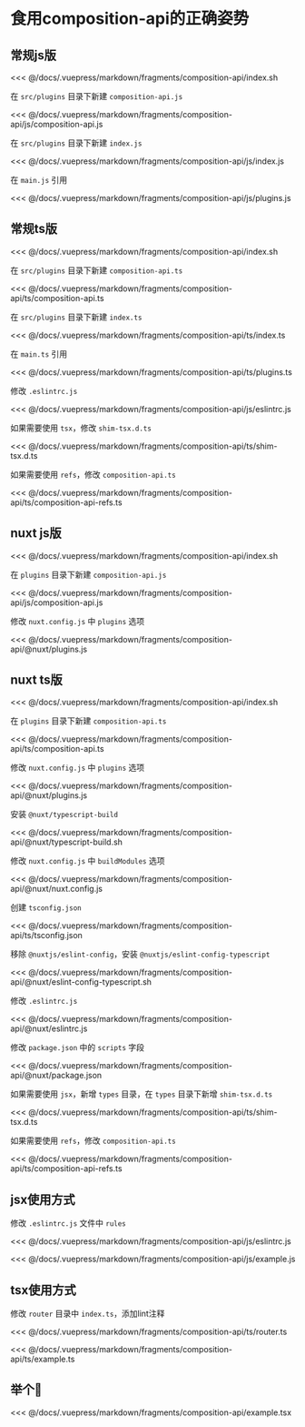 # 食用composition-api的正确姿势

## 常规js版

<<< @/docs/.vuepress/markdown/fragments/composition-api/index.sh

在 `src/plugins` 目录下新建 `composition-api.js`

<<< @/docs/.vuepress/markdown/fragments/composition-api/js/composition-api.js

在 `src/plugins` 目录下新建 `index.js`

<<< @/docs/.vuepress/markdown/fragments/composition-api/js/index.js

在 `main.js` 引用

<<< @/docs/.vuepress/markdown/fragments/composition-api/js/plugins.js

## 常规ts版

<<< @/docs/.vuepress/markdown/fragments/composition-api/index.sh

在 `src/plugins` 目录下新建 `composition-api.ts`

<<< @/docs/.vuepress/markdown/fragments/composition-api/ts/composition-api.ts

在 `src/plugins` 目录下新建 `index.ts`

<<< @/docs/.vuepress/markdown/fragments/composition-api/ts/index.ts

在 `main.ts` 引用

<<< @/docs/.vuepress/markdown/fragments/composition-api/ts/plugins.ts

修改 `.eslintrc.js`

<<< @/docs/.vuepress/markdown/fragments/composition-api/js/eslintrc.js

如果需要使用 `tsx`，修改 `shim-tsx.d.ts`

<<< @/docs/.vuepress/markdown/fragments/composition-api/ts/shim-tsx.d.ts

如果需要使用 `refs`，修改 `composition-api.ts`

<<< @/docs/.vuepress/markdown/fragments/composition-api/ts/composition-api-refs.ts

## nuxt js版

<<< @/docs/.vuepress/markdown/fragments/composition-api/index.sh

在 `plugins` 目录下新建 `composition-api.js`

<<< @/docs/.vuepress/markdown/fragments/composition-api/js/composition-api.js

修改 `nuxt.config.js` 中 `plugins` 选项

<<< @/docs/.vuepress/markdown/fragments/composition-api/@nuxt/plugins.js

## nuxt ts版

<<< @/docs/.vuepress/markdown/fragments/composition-api/index.sh

在 `plugins` 目录下新建 `composition-api.ts`

<<< @/docs/.vuepress/markdown/fragments/composition-api/ts/composition-api.ts

修改 `nuxt.config.js` 中 `plugins` 选项

<<< @/docs/.vuepress/markdown/fragments/composition-api/@nuxt/plugins.js

安装 `@nuxt/typescript-build`

<<< @/docs/.vuepress/markdown/fragments/composition-api/@nuxt/typescript-build.sh

修改 `nuxt.config.js` 中 `buildModules` 选项

<<< @/docs/.vuepress/markdown/fragments/composition-api/@nuxt/nuxt.config.js

创建 `tsconfig.json`

<<< @/docs/.vuepress/markdown/fragments/composition-api/ts/tsconfig.json

移除 `@nuxtjs/eslint-config`，安装 `@nuxtjs/eslint-config-typescript`

<<< @/docs/.vuepress/markdown/fragments/composition-api/@nuxt/eslint-config-typescript.sh

修改 `.eslintrc.js`

<<< @/docs/.vuepress/markdown/fragments/composition-api/@nuxt/eslintrc.js

修改 `package.json` 中的 `scripts` 字段

<<< @/docs/.vuepress/markdown/fragments/composition-api/@nuxt/package.json

如果需要使用 `jsx`，新增 `types` 目录，在 `types` 目录下新增 `shim-tsx.d.ts`

<<< @/docs/.vuepress/markdown/fragments/composition-api/ts/shim-tsx.d.ts

如果需要使用 `refs`，修改 `composition-api.ts`

<<< @/docs/.vuepress/markdown/fragments/composition-api/ts/composition-api-refs.ts

## jsx使用方式

修改 `.eslintrc.js` 文件中 `rules`

<<< @/docs/.vuepress/markdown/fragments/composition-api/js/eslintrc.js

<<< @/docs/.vuepress/markdown/fragments/composition-api/js/example.js

## tsx使用方式

修改 `router` 目录中 `index.ts`，添加lint注释

<<< @/docs/.vuepress/markdown/fragments/composition-api/ts/router.ts

<<< @/docs/.vuepress/markdown/fragments/composition-api/ts/example.ts

## 举个🌰

<<< @/docs/.vuepress/markdown/fragments/composition-api/example.tsx
